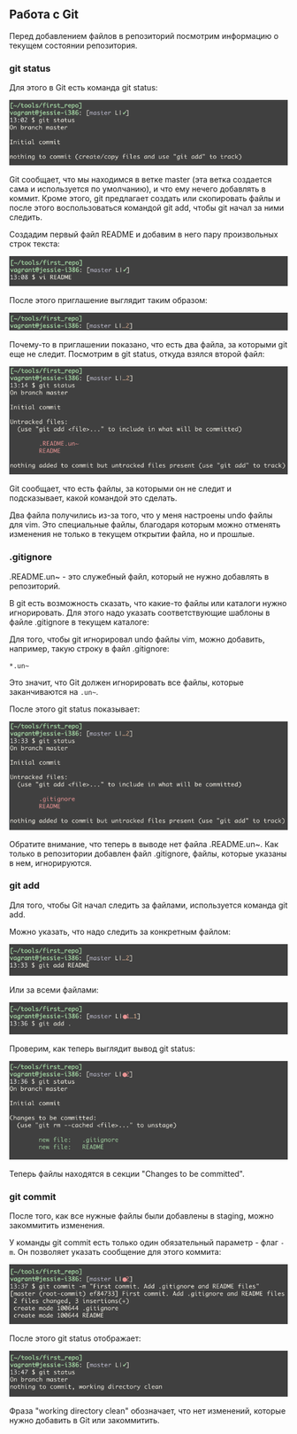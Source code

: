 ## Работа с Git

Перед добавлением файлов в репозиторий посмотрим информацию о текущем состоянии репозитория.

### git status

Для этого в Git есть команда git status:

![alt](https://raw.githubusercontent.com/natenka/PyNEng/master/images/git/git_status_0.png)


Git сообщает, что мы находимся в ветке master (эта ветка создается сама и используется по умолчанию), и что ему нечего добавлять в коммит.
Кроме этого, git предлагает создать или скопировать файлы и после этого воспользоваться командой git add, чтобы git начал за ними следить.

Создадим первый файл README и добавим в него пару произвольных строк текста:

![alt](https://raw.githubusercontent.com/natenka/PyNEng/master/images/git/vi_readme.png)


После этого приглашение выглядит таким образом:

![alt](https://raw.githubusercontent.com/natenka/PyNEng/master/images/git/bash_prompt.png)


Почему-то в приглашении показано, что есть два файла, за которыми git еще не следит.
Посмотрим в git status, откуда взялся второй файл:

![alt](https://raw.githubusercontent.com/natenka/PyNEng/master/images/git/git_status_1.png)

Git сообщает, что есть файлы, за которыми он не следит и подсказывает, какой командой это сделать.

Два файла получились из-за того, что у меня настроены undo файлы для vim.
Это специальные файлы, благодаря которым можно отменять изменения не только в текущем открытии файла, но и прошлые.

### .gitignore

.README.un~ - это служебный файл, который не нужно добавлять в репозиторий.

В git есть возможность сказать, что какие-то файлы или каталоги нужно игнорировать.
Для этого надо указать соответствующие шаблоны в файле .gitignore в текущем каталоге:

Для того, чтобы git игнорировал undo файлы vim, можно добавить, например, такую строку в файл .gitignore:
```
*.un~
```

Это значит, что Git должен игнорировать все файлы, которые заканчиваются на ```.un~```.

После этого git status показывает:

![alt](https://raw.githubusercontent.com/natenka/PyNEng/master/images/git/git_status_2.png)


Обратите внимание, что теперь в выводе нет файла .README.un~.
Как только в репозитории добавлен файл .gitignore, файлы, которые указаны в нем, игнорируются.

### git add

Для того, чтобы Git начал следить за файлами, используется команда git add.

Можно указать, что надо следить за конкретным файлом:

![alt](https://raw.githubusercontent.com/natenka/PyNEng/master/images/git/git_add_readme.png)

Или за всеми файлами:

![alt](https://raw.githubusercontent.com/natenka/PyNEng/master/images/git/git_add_all.png)


Проверим, как теперь выглядит вывод git status:

![alt](https://raw.githubusercontent.com/natenka/PyNEng/master/images/git/git_status_3.png)


Теперь файлы находятся в секции "Changes to be committed".

### git commit

После того, как все нужные файлы были добавлены в staging, можно закоммитить изменения.

У команды git commit есть только один обязательный параметр - флаг ```-m```.
Он позволяет указать сообщение для этого коммита:

![alt](https://raw.githubusercontent.com/natenka/PyNEng/master/images/git/git_commit_1.png)


После этого git status отображает:

![alt](https://raw.githubusercontent.com/natenka/PyNEng/master/images/git/git_status_4.png)


Фраза "working directory clean" обозначает, что нет изменений, которые нужно добавить в Git или закоммитить.


